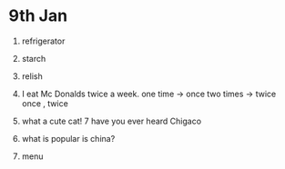 # 9th Jan
1. refrigerator
2. starch
3. relish

5. I eat Mc Donalds twice a week.  one time -> once   two times -> twice
once , twice

6. what a cute cat!
7 have you ever heard Chigaco 
8. what is popular is china?
9. menu
